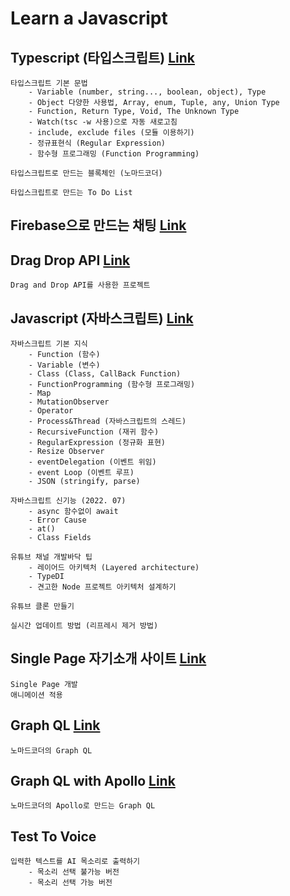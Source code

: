 # Learn a Javascript

## Typescript (타입스크립트) [Link](https://github.com/Hschan2/LearnJavascript/tree/main/TypeScript)

```
타입스크립트 기본 문법
    - Variable (number, string..., boolean, object), Type
    - Object 다양한 사용법, Array, enum, Tuple, any, Union Type
    - Function, Return Type, Void, The Unknown Type
    - Watch(tsc -w 사용)으로 자동 새로고침
    - include, exclude files (모듈 이용하기)
    - 정규표현식 (Regular Expression)
    - 함수형 프로그래밍 (Function Programming)
```

```
타입스크립트로 만드는 블록체인 (노마드코더)
```

```
타입스크립트로 만드는 To Do List
```

## Firebase으로 만드는 채팅 [Link](https://github.com/Hschan2/LearnJavascript/tree/main/Firebase-Chat)

## Drag Drop API [Link](https://github.com/Hschan2/LearnJavascript/tree/main/DragAndDropAPI_JS)

```
Drag and Drop API를 사용한 프로젝트
```

## Javascript (자바스크립트) [Link](https://github.com/Hschan2/LearnJavascript/tree/main/About_Javascript)

```
자바스크립트 기본 지식
    - Function (함수)
    - Variable (변수)
    - Class (Class, CallBack Function)
    - FunctionProgramming (함수형 프로그래밍)
    - Map
    - MutationObserver
    - Operator
    - Process&Thread (자바스크립트의 스레드)
    - RecursiveFunction (재귀 함수)
    - RegularExpression (정규화 표현)
    - Resize Observer
    - eventDelegation (이벤트 위임)
    - event Loop (이벤트 루프)
    - JSON (stringify, parse)

자바스크립트 신기능 (2022. 07)
    - async 함수없이 await
    - Error Cause
    - at()
    - Class Fields
```

```
유튜브 채널 개발바닥 팁
    - 레이어드 아키텍처 (Layered architecture)
    - TypeDI
    - 견고한 Node 프로젝트 아키텍처 설계하기
```

```
유튜브 클론 만들기
```

```
실시간 업데이트 방법 (리프레시 제거 방법)
```

## Single Page 자기소개 사이트 [Link](https://github.com/Hschan2/LearnJavascript/tree/main/FrontEnd_Web/First)
```
Single Page 개발
애니메이션 적용
```

## Graph QL [Link]()
```
노마드코더의 Graph QL
```

## Graph QL with Apollo [Link]()
```
노마드코더의 Apollo로 만드는 Graph QL
```

## Test To Voice
```
입력한 텍스트를 AI 목소리로 출력하기
    - 목소리 선택 불가능 버전
    - 목소리 선택 가능 버전
```